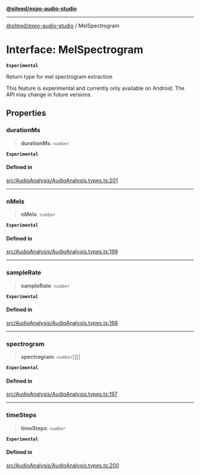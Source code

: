 [**@siteed/expo-audio-studio**](../README.md)

***

[@siteed/expo-audio-studio](../README.md) / MelSpectrogram

# Interface: MelSpectrogram

**`Experimental`**

Return type for mel spectrogram extraction

 This feature is experimental and currently only available on Android.
The API may change in future versions.

## Properties

### durationMs

> **durationMs**: `number`

**`Experimental`**

#### Defined in

[src/AudioAnalysis/AudioAnalysis.types.ts:201](https://github.com/deeeed/expo-audio-stream/blob/01587473d138d2044082592da4994edb9b0d9107/packages/expo-audio-stream/src/AudioAnalysis/AudioAnalysis.types.ts#L201)

***

### nMels

> **nMels**: `number`

**`Experimental`**

#### Defined in

[src/AudioAnalysis/AudioAnalysis.types.ts:199](https://github.com/deeeed/expo-audio-stream/blob/01587473d138d2044082592da4994edb9b0d9107/packages/expo-audio-stream/src/AudioAnalysis/AudioAnalysis.types.ts#L199)

***

### sampleRate

> **sampleRate**: `number`

**`Experimental`**

#### Defined in

[src/AudioAnalysis/AudioAnalysis.types.ts:198](https://github.com/deeeed/expo-audio-stream/blob/01587473d138d2044082592da4994edb9b0d9107/packages/expo-audio-stream/src/AudioAnalysis/AudioAnalysis.types.ts#L198)

***

### spectrogram

> **spectrogram**: `number`[][]

**`Experimental`**

#### Defined in

[src/AudioAnalysis/AudioAnalysis.types.ts:197](https://github.com/deeeed/expo-audio-stream/blob/01587473d138d2044082592da4994edb9b0d9107/packages/expo-audio-stream/src/AudioAnalysis/AudioAnalysis.types.ts#L197)

***

### timeSteps

> **timeSteps**: `number`

**`Experimental`**

#### Defined in

[src/AudioAnalysis/AudioAnalysis.types.ts:200](https://github.com/deeeed/expo-audio-stream/blob/01587473d138d2044082592da4994edb9b0d9107/packages/expo-audio-stream/src/AudioAnalysis/AudioAnalysis.types.ts#L200)
